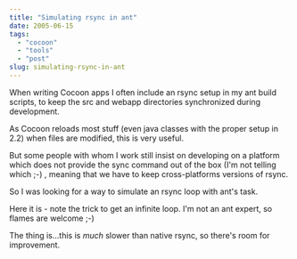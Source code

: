 ```yaml
---
title: "Simulating rsync in ant"
date: 2005-06-15
tags: 
  - "cocoon"
  - "tools"
  - "post"
slug: simulating-rsync-in-ant
---
```


When writing Cocoon apps I often include an rsync setup in my ant build scripts, to keep the src and webapp directories synchronized during development.

As Cocoon reloads most stuff (even java classes with the proper setup in 2.2) when files are modified, this is very useful.

But some people with whom I work still insist on developing on a platform which does not provide the sync command out of the box (I'm not telling which ;-) , meaning that we have to keep cross-platforms versions of rsync.

So I was looking for a way to simulate an rsync loop with ant's <copy> task.

Here it is - note the trick to get an infinite loop. I'm not an ant expert, so flames are welcome ;-)

<!--
rsync the source and webapp directories, allows changes to non-java
code (sitemaps, XSLT, etc.) to be propagated to the webapp directory
without having to stop Cocoon
-->
<target name="rsync">
<!-- lower this thread's priority as much as possible -->
<!-- note that the nice task requires ant 1.6.5 -->
<nice newpriority="1"/>

<copy todir="${tools}/cocoon/webapp">
<fileset dir="${src}/cocoon/webapp"/>
</copy>
<sleep seconds="1"/>

<!--
A bit hacky - call another target which calls this one, to create
an infinite loop.
Is there a risk of filling up the stack? This is for development
sessions anyway, so nothing critical.
-->
<antcall target="rsync2"/>
</target>

<!-- used to hack an infinite loop for the rsync target -->
<target name="rsync2">
<antcall target="rsync"/>
</target>

The thing is...this is _much_ slower than native rsync, so there's room for improvement.
